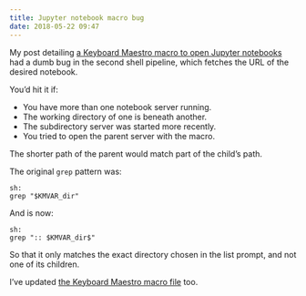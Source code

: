 ```yaml
---
title: Jupyter notebook macro bug
date: 2018-05-22 09:47
---
```


My post detailing [a Keyboard Maestro macro to open Jupyter notebooks][km-jupyter] had a dumb bug in the second shell pipeline, which fetches the URL of the desired notebook.

[km-jupyter]: /2018/05/open-jupyter-notebooks-with-a-keyboard-maestro-macro/

You’d hit it if:

* You have more than one notebook server running.
* The working directory of one is beneath another.
* The subdirectory server was started more recently.
* You tried to open the parent server with the macro.

The shorter path of the parent would match part of the child’s path.

The original `grep` pattern was:

    sh:
    grep "$KMVAR_dir"

And is now:

    sh:
    grep ":: $KMVAR_dir$"

So that it only matches the exact directory chosen in the list prompt, and not one of its children.

I’ve updated [the Keyboard Maestro macro file][macro-file] too.

[macro-file]: /files/OpenJupyterNotebook.kmmacros

